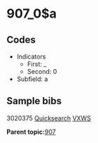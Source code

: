 # 907\_0$a

## Codes

-   Indicators
    -   First: \_
    -   Second: 0
-   Subfield: a

## Sample bibs

3020375 [Quicksearch](https://search.library.yale.edu/catalog/3020375) [VXWS](http://prodorbis.library.yale.edu:7014/vxws/GetHoldingsService?bibId=3020375)

**Parent topic:**[907](../../tags/907/907.md)

